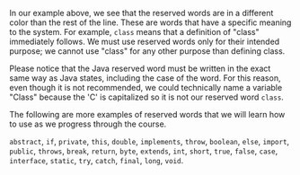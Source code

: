 In our example above, we see that the reserved words are in a different color than the rest of the line. These are words that have a specific meaning to the system. For example, `class` means that a definition of "class" immediately follows. We must use reserved words only for their intended purpose; we cannot use "class" for any other purpose than defining class.

Please notice that the Java reserved word must be written in the exact same way as Java states, including the case of the word. For this reason, even though it is not recommended, we could technically name a variable "Class" because the 'C' is capitalized so it is not our reserved word `class`.

The following are more examples of reserved words that we will learn how to use as we progress through the course.

`abstract`, `if`, `private`, `this`, `double`, `implements`, `throw`, `boolean`, `else`, `import`, `public`, `throws`, `break`, `return`, `byte`, `extends`, `int`, `short`, `true`, `false`, `case`, `interface`, `static`, `try`, `catch`, `final`, `long`, `void`.

